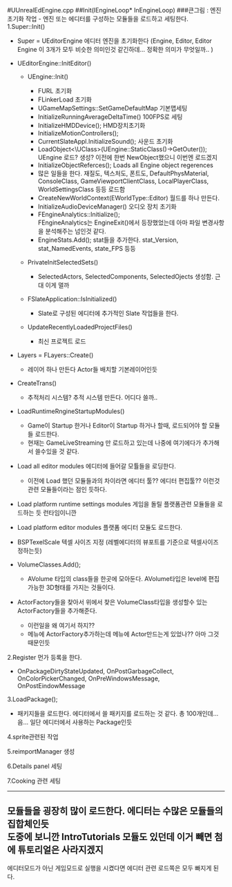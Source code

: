 #UUnrealEdEngine.cpp
##Init(IEngineLoop* InEngineLoop)
###큰그림 : 엔진 초기화 작업 - 엔진 또는 에디터를 구성하는 모듈들을 로드하고 세팅한다.
1.Super::Init()  
- Super = UEditorEngine 에디터 엔진을 초기화한다 (Engine, Editor, Editor Engine 이 3개가 모두 비슷한 의미인것 같긴하데... 정확한 의미가 무엇일까.. )  
- UEditorEngine::InitEditor()  
  - UEngine::Init()  
     - FURL 초기화  
     - FLinkerLoad 초기화  
     - UGameMapSettings::SetGameDefaultMap 기본맵세팅  
     - InitializeRunningAverageDeltaTime() 100FPS로 세팅  
     - InitializeHMDDevice(); HMD장치초기화  
     - InitializeMotionControllers();  
     - CurrentSlateAppl.InitializeSound(); 사운드 초기화  
     - LoadObject<\UClass>(UEngine::StaticClass()->GetOuter()); UEngine 로드? 생성? 이전에 한번 NewObject했으니 이번엔 로드겠지  
     - InitializeObjectReferces(); Loads all Engine object regerences
     - 많은 일들을 한다. 재질도, 텍스처도, 폰트도, DefaultPhysMaterial, ConsoleClass, GameViewportClientClass, LocalPlayerClass,             WorldSettingsClass 등등 로드함  
     - CreateNewWorldContext(EWorldType::Editor) 월드를 하나 만든다.  
     - InitializeAudioDeviceManager() 오디오 장치 초기화  
     - FEngineAnalytics::Initialize();  
       FEngineAnalytics는 EngineExit()에서 등장했었는데 아마 파일 변경사항을 분석해주는 넘인것 같다.  
     - EngineStats.Add(); stat들을 추가한다. stat_Version, stat_NamedEvents, state_FPS 등등  
     
  - PrivateInitSelectedSets()  
    - SelectedActors, SelectedComponents, SelectedOjects 생성함. 근대 이게 멀까  
  - FSlateApplication::IsInitialized()  
    - Slate로 구성된 에디터에 추가적인 Slate 작업들을 한다.  
  - UpdateRecentlyLoadedProjectFiles()  
    - 최신 프로젝트 로드  
       
- Layers = FLayers::Create()  
  - 레이어 하나 만든다 Actor들 배치할 기본레이어인듯  
- CreateTrans()  
  - 추적처리 시스템? 추적 시스템 만든다. 어디다 쓸까..  
- LoadRuntimeRngineStartupModules()  
  - Game이 Startup 한거나 Editor이 Startup 하거나 할때, 로드되어야 할 모듈들 로드한다.  
  - 현재는 GameLiveStreaming 만 로드하고 있는데 나중에 여기에다가 추가해서 쓸수있을 것 같다.  
- Load all editor modules 에디터에 들어갈 모튤들을 로딩한다.  
  - 이전에 Load 했던 모듈들과의 차이라면 에디터 툴?? 에디터 편집툴?? 이런것 관련 모듈들이라는 점인 듯하다.  
- Load platform runtime settings modules 게임을 돌릴 플랫폼관련 모듈들을 로드하는 듯 런타임이니깐  
- Load platform editor modules 플랫폼 에디터 모듈도 로드한다.  
- BSPTexelScale 텍셀 사이즈 지정 (레벨에디터의 뷰포트를 기준으로 텍셀사이즈 정하는듯)  
- VolumeClasses.Add();  
  - AVolume 타입의 class들을 한곳에 모아둔다. AVolume타입은 level에 편집가능한 3D형태를 가지는 것들이다.  
- ActorFactory들을 찾아서 위에서 찾은 VolumeClass타입을 생성할수 있는 ActorFactory들을 추가해준다.  
  - 이런일을 왜 여기서 하지??  
  - 메뉴에 ActorFactory추가하는데 메뉴에 Actor만드는게 있었나?? 아마 그것 때문인듯  
  
2.Register 먼가 등록을 한다.  
- OnPackageDirtyStateUpdated, OnPostGarbageCollect, OnColorPickerChanged, OnPreWindowsMessage, OnPostEindowMessage  

3.LoadPackage();  
- 패키지들을 로드한다. 에디터에서 쓸 패키지를 로드하는 것 같다. 총 100개인데... 음... 일단 에디터에서 사용하는 Package인듯  

4.sprite관련된 작업 

5.reimportManager 생성

6.Details panel 세팅

7.Cooking 관련 세팅
  
---
모듈들을 굉장히 많이 로드한다. 에디터는 수많은 모듈들의 집합체인듯  
도중에 보니깐 IntroTutorials 모듈도 있던데 이거 빼면 첨에 튜토리얼은 사라지겠지  
---
에디터모드가 아닌 게임모드로 실행을 시켰다면 에디터 관련 로드쪽은 모두 빠지게 된다.
